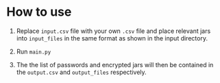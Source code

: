 # How to use 


1. Replace  `input.csv` file with your own `.csv` file  and place relevant jars into `input_files` in the same format as shown in the input directory.

2. Run `main.py`

3. The the list of passwords and encrypted jars  will then be contained in the `output.csv` and `output_files` respectively.



